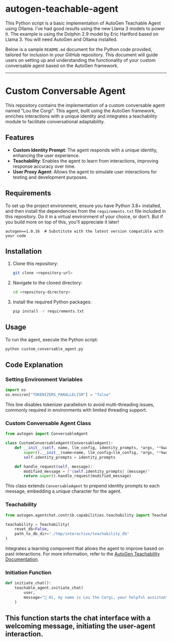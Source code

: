 # autogen-teachable-agent
This Python script is a basic implementation of AutoGen Teachable Agent using Ollama. I've had good results using the new Llama 3 models to power it. The example is using the Dolphin 2.9 model by Eric Hartford based on Llama 3. You will need AutoGen and Ollama installed.


Below is a sample `README.md` document for the Python code provided, tailored for inclusion in your GitHub repository. This document will guide users on setting up and understanding the functionality of your custom conversable agent based on the AutoGen framework.

---

# Custom Conversable Agent

This repository contains the implementation of a custom conversable agent named "Lou the Corgi". This agent, built using the AutoGen framework, enriches interactions with a unique identity and integrates a teachability module to facilitate conversational adaptability.

## Features

- **Custom Identity Prompt**: The agent responds with a unique identity, enhancing the user experience.
- **Teachability**: Enables the agent to learn from interactions, improving response accuracy over time.
- **User Proxy Agent**: Allows the agent to simulate user interactions for testing and development purposes.

## Requirements

To set up the project environment, ensure you have Python 3.8+ installed, and then install the dependencies from the `requirements.txt` file included in this repository. Do it in a virtual environment of your choice, or don't. But if you build more on top of this, you'll appreciate it later!

```plaintext
autogen==1.0.16  # Substitute with the latest version compatible with your code
```

## Installation

1. Clone this repository:
   ```bash
   git clone <repository-url>
   ```
2. Navigate to the cloned directory:
   ```bash
   cd <repository-directory>
   ```
3. Install the required Python packages:
   ```bash
   pip install -r requirements.txt
   ```

## Usage

To run the agent, execute the Python script:

```bash
python custom_conversable_agent.py
```

## Code Explanation

### Setting Environment Variables

```python
import os
os.environ["TOKENIZERS_PARALLELISM"] = "false"
```
This line disables tokenizer parallelism to avoid multi-threading issues, commonly required in environments with limited threading support.

### Custom Conversable Agent Class

```python
from autogen import ConversableAgent

class CustomConversableAgent(ConversableAgent):
    def __init__(self, name, llm_config, identity_prompts, *args, **kwargs):
        super().__init__(name=name, llm_config=llm_config, *args, **kwargs)
        self.identity_prompts = identity_prompts

    def handle_request(self, message):
        modified_message = f"{self.identity_prompts} {message}"
        return super().handle_request(modified_message)
```
This class extends `ConversableAgent` to prepend identity prompts to each message, embedding a unique character for the agent.

### Teachability

```python
from autogen.agentchat.contrib.capabilities.teachability import Teachability

teachability = Teachability(
    reset_db=False,
    path_to_db_dir="./tmp/interactive/teachability_db"
)
```
Integrates a learning component that allows the agent to improve based on past interactions. For more information, refer to the [AutoGen Teachability Documentation](https://example.com/teachability).

### Initiation Function

```python
def initiate_chat():
    teachable_agent.initiate_chat(
        user,
        message="🐶 Hi, my name is Lou the Corgi, your helpful assistant! What's on your mind?"
    )
```
This function starts the chat interface with a welcoming message, initiating the user-agent interaction.
---



